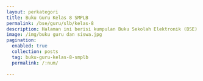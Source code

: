 ```yaml
---
layout: perkategori
title: Buku Guru Kelas 8 SMPLB
permalink: /bse/guru/slb/kelas-8
description: Halaman ini berisi kumpulan Buku Sekolah Elektronik (BSE) Buku Guru Satuan Pendidikan SMPLB Kelas 8.
image: /img/buku guru dan siswa.jpg
pagination: 
  enabled: true
  collection: posts
  tag: buku-guru-kelas-8-smplb
  permalink: /:num/
  
---
```

